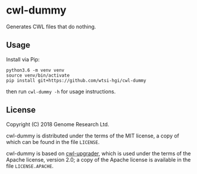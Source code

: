 # cwl-dummy

Generates CWL files that do nothing.

## Usage

Install via Pip:

```
python3.6 -m venv venv
source venv/bin/activate
pip install git+https://github.com/wtsi-hgi/cwl-dummy
```

then run `cwl-dummy -h` for usage instructions.

## License

Copyright (C) 2018 Genome Research Ltd.

cwl-dummy is distributed under the terms of the MIT license, a copy of
which can be found in the file `LICENSE`.

cwl-dummy is based on [cwl-upgrader][], which is used under the terms of
the Apache license, version 2.0; a copy of the Apache license is
available in the file `LICENSE.APACHE`.

[cwl-upgrader]: https://github.com/common-workflow-language/cwl-upgrader
